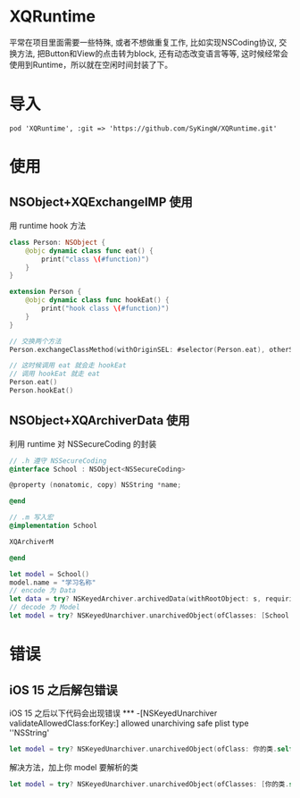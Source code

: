 # XQRuntime



平常在项目里面需要一些特殊, 或者不想做重复工作, 比如实现NSCoding协议, 交换方法, 把Button和View的点击转为block, 还有动态改变语言等等, 这时候经常会使用到Runtime，所以就在空闲时间封装了下。 

# 导入

```
pod 'XQRuntime', :git => 'https://github.com/SyKingW/XQRuntime.git'
```

# 使用

## NSObject+XQExchangeIMP 使用

用 runtime hook 方法
 
```swift
class Person: NSObject {
    @objc dynamic class func eat() {
        print("class \(#function)")
    }
}

extension Person {
    @objc dynamic class func hookEat() {
        print("hook class \(#function)")
    }
}

// 交换两个方法
Person.exchangeClassMethod(withOriginSEL: #selector(Person.eat), otherSEL: #selector(Person.hookEat))

// 这时候调用 eat 就会走 hookEat
// 调用 hookEat 就走 eat
Person.eat()
Person.hookEat()
```

## NSObject+XQArchiverData 使用

利用 runtime 对 NSSecureCoding 的封装

```objective-c
// .h 遵守 NSSecureCoding
@interface School : NSObject<NSSecureCoding>

@property (nonatomic, copy) NSString *name;

@end

// .m 写入宏
@implementation School

XQArchiverM

@end
```

```swift
let model = School()
model.name = "学习名称"
// encode 为 Data
let data = try? NSKeyedArchiver.archivedData(withRootObject: s, requiringSecureCoding: true)
// decode 为 Model
let model = try? NSKeyedUnarchiver.unarchivedObject(ofClasses: [School.self, NSString.self], from: data) as? School
```
 
 # 错误

 ## iOS 15 之后解包错误
 
 iOS 15 之后以下代码会出现错误 *** -[NSKeyedUnarchiver validateAllowedClass:forKey:] allowed unarchiving safe plist type ''NSString'
 
 ```swift
 let model = try? NSKeyedUnarchiver.unarchivedObject(ofClass: 你的类.self, from: data)
 ```
 
 解决方法，加上你 model 要解析的类
 
 ```swift
 let model = try? NSKeyedUnarchiver.unarchivedObject(ofClasses: [你的类.self, NSString.self, NSDictionary.self, NSNumber.self, NSArray.self, NSSet.self], from: data) as? 你的类
 ```



